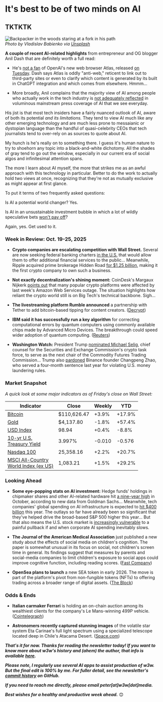 # It's best to be of two minds on AI
## TKTKTK

![Backpacker in the woods staring at a fork in his path](https://w3w.news/img/twopaths-vladislav-babienko-2000.jpg)  
*Photo by Vladislav Babienko via [Unsplash](https://unsplash.com/@garri)*

**A couple of recent AI-related highlights** from entrepreneur and OG blogger Anil Dash that are definitely worth a full read:

- He's [not a fan](https://www.anildash.com/2025/10/22/atlas-anti-web-browser/) of OpenAI's new web browser Atlas, released [on Tuesday](https://www.reuters.com/technology/openai-unveils-ai-browser-atlas-2025-10-21/). Dash says Atlas is oddly "anti-web," reticent to link out to third-party sites or even to clarify which content is generated by its built in ChatGPT integration and which comes from elsewhere. Hmmm...

- More broadly, Anil complains that the majority view of AI among people who actually work in the tech industry is [not adequately reflected](https://www.anildash.com/2025/10/17/the-majority-ai-view/) in voluminous mainstream press coverage of AI that we see everyday.

His jist is that most tech insiders have a fairly nuanced outlook of AI, aware of both its potential *and its limitations.* They tend to view AI much like any other emerging technology and are much less prone to messaianic or dystopian language than the handful of quasi-celebrity CEOs that tech journalists tend to over-rely on as sources to quote about AI.

My hunch is he's really on to something there. I guess it's human nature to try to shoehorn any topic into a black-and-white dichotomy. All the shades of gray tend to go out the window, especially in our current era of social algos and infinitesimal attention spans.

The more I learn about AI myself, the more that strikes me as an awful approach with this technology in particular. Better to do the work to actually hold two views at once, recognizing that they're not as mutually exclusive as might appear at first glance.

To put it terms of two frequently asked questions:

Is AI a potential world changer? Yes.

Is AI in an unsustainable investment bubble in which a lot of wildly speculative bets [won't pay off](https://www.reuters.com/business/most-companies-suffer-some-risk-related-financial-loss-deploying-ai-ey-survey-2025-10-08/)?<!-- Link curated by ChatGPT-->

Again, yes. Get used to it.

### Week in Review: Oct. 19-25, 2025

- **Crypto companies are escalating competition with Wall Street.** Several are now seeking federal banking charters [in the U.S.](https://www.theblock.co/post/376166/crypto-com-seeks-occ-federal-charter-joining-coinbase-ripple-and-others)<!-- Link curated by ChatGPT --> that would allow them to offer additional financial services to the public... Meanwhile, Ripple acquired prime brokerage Hidden Road [for $1.25 billion](https://finance.yahoo.com/news/ripple-deploys-1-25bn-become-181402885.html)<!-- Link curated by me -->, making it the first crypto company to own such a business.

- **Not exactly decentralization's shining moment:** CoinDesk's Margaux Nijkerk [points out](https://news.google.com/read/CBMivgFBVV95cUxPN2I3TnFyeW5kNGp0MUY1MEhDeHhTRi1nNDZzN2lCMXBQZFNybGdHR3NUVnZYaS1TdDZsWXY0Mk81WTA0VkYzSmozVUNNaEdmY1VPNjlsSnRCaDVMd0YyXzF2c3d5RWJHY2lsMTdQd3BNNERFX2Fad1FPZnJraFR5LUNWX3hQcW1pVmhQWVktVUlicDBZa0l6dUJ0aXM3UUJ0VjhxbTRncHQ4NmRhcVZhbXdjTUI0VEZ2UW1XYXNR?hl=en-US&gl=US&ceid=US%3Aen)<!-- Story surfaced by ChatGPT. Final story link curated by me. --> that many popular crypto platforms were affected by last week's Amazon Web Services outage. The situation highlights how reliant the crypto world still is on Big Tech's technical backbone. Sigh...

- **The livestreaming platform Rumble announced** a partnership with Tether to add bitcoin-based tipping for content creators. ([Decrypt](https://decrypt.co/345945/youtube-rival-rumble-teams-tether-add-bitcoin-tipping))<!-- Curated by me -->


- **IBM said it has successfully run a key algorithm** for correcting computational errors by quantum computers using commonly available chips made by Advanced Micro Devices. The breakthrough could speed wider adoption of quantum computing. ([Reuters](https://news.google.com/read/CBMitwFBVV95cUxNbzlvVGlJeklGRTdYM2d3cVFXdldYWGNLOW9TYWctMTczTGE1aTF0ckp5d3I1YlJoSE5qS19SNnE1ZkpMZ2JvaG9Zbno5bkhXWjM4Tnh0dUw0eWNPMV9kSkx1czN1UllVWnRSOTRoWF80bE50WFQ4a3pGc2RFS1VOLWZqY0RSclNkc1lfRzUzTldqNExyb3hZTktIN3RaemlVSjlMcHdUel9ocUFKRHZNR3E1UU9QR0U?hl=en-US&gl=US&ceid=US%3Aen)) <!-- Story surfaced by Google Gemini. Final link curated by me. -->

- **Washington Watch:** President Trump [nominated Michael Selig](https://www.google.com/search?q=https://www.bloomberg.com/news/articles/2025-10-24/trump-picks-sec-crypto-task-force-s-selig-to-run-cftc-report)<!-- Curated by Google Gemini -->, chief counsel for the Securities and Exchange Commission's crypto task force, to serve as the next chair of the Commodity Futures Trading Commission... Trump also [pardoned](https://www.bbc.com/news/articles/cly1qrl9l1qo)<!-- Curated by me --> Binance founder Changpeng Zhao, who served a four-month sentence last year for violating U.S. money laundering rules.

### Market Snapshot

*A quick look at some major indicators as of Friday's close on Wall Street:* <!-- For more details, see spreadsheet at https://docs.google.com/spreadsheets/d/11XuSerOv1DG7vFWAkwoXehOe4G4xDMm6LSNL7SAL4vA/edit?gid=1586624920#gid=1586624920 -->

<table>

  <thead>
    <tr>
      <th>Indicator</th>
      <th>Close</th>
      <th>Weekly</th>
      <th>YTD</th>
    </tr>
  </thead>
  <tbody>
    <tr>
      <td><a href="https://coinmarketcap.com/currencies/bitcoin/">Bitcoin</a></td>
      <td>$110,626.47</td>
      <td>+3.9%</td>
      <td>+17.9%</td>
    </tr>
    <tr>
      <td><a href="https://finance.yahoo.com/quote/GC%3DF?p=GC%253DF">Gold</a></td>
      <td>$4,137.80</td>
      <td>-1.8%</td>
      <td>+57.4%</td>
    </tr>
    <tr>
      <td><a href="https://finance.yahoo.com/quote/DX-Y.NYB?p=DX-Y.NYB&.tsrc=fin-srch">USD Index</a></td>
      <td>98.94</td>
      <td>+0.4%</td>
      <td>-8.8%</td>
    </tr>
    <tr>
      <td><a href="https://finance.yahoo.com/quote/%5ETNX/">10-yr U.S. <br>Treasury Yield</a></td>
      <td>3.997%</td>
      <td>-0.010</td>
      <td>-0.576</td>
    </tr>
    <tr>
      <td><a href="https://finance.yahoo.com/quote/%5ENDX/components?p=%255ENDX">Nasdaq 100</a></td>
      <td>25,358.16</td>
      <td>+2.2%</td>
      <td>+20.7%</td>
    </tr>
    <tr>
      <td><a href="https://www.msci.com/indexes/index/899901">MSCI All-Country <br>World Index (ex US)</a></td>
      <td>1,083.21</td>
      <td>+1.5%</td>
      <td>+29.2%</td>
    </tr>
  </tbody>
</table>

### Looking Ahead

- **Some eye-popping stats on AI investment:** Hedge funds' holdings in chipmaker shares and other AI-related hardware hit [a nine-year high](https://www.reuters.com/sustainability/boards-policy-regulation/hedge-flow-hedge-funds-boost-ai-tech-bets-highest-since-2016-goldman-sachs-says-2025-10-24/)<!-- Curated by ChatGPT. --> in October, according to new data from Goldman Sachs... Meanwhile, tech companies' global spending on AI infrastructure is expected to [hit $400 billion](https://247wallst.com/investing/2025/10/22/blockbuster-40b-ai-investment-is-only-10-of-whats-coming-nvda-msft-meta-blk-big-40-billion-bet-in-ai/)<!-- Curated by Google Gemini --> this year. The outlays so far have already been so significant that they've helped drive the broad-based S&P 500 higher this year... But that also means the U.S. stock market is [increasingly vulnerable](https://fortune.com/2025/10/07/ai-bubble-cisco-moment-dotcom-crash-nvidia-jensen-huang-top-analyst/)<!-- Curated by me--> to a painful pullback if and when corporate AI spending inevitably slows.

- **The Journal of the American Medical Association** just published a new study about the effects of social media on children's cognition. The paper is somewhat unusual in its focus on social, not children's screen time in general. Its findings suggest that measures by parents and social-media companies to limit children's exposure to social apps could improve cognitive function, including reading scores. ([Fast Company](https://www.fastcompany.com/91421943/social-media-could-be-shaping-how-kids-brains-learn-and-not-for-the-better)) <!-- Curated by me -->

- **OpenSea plans to launch** a new SEA token in early 2026. The move is part of the platform's pivot from non-fungible tokens (NFTs) to offering trading across a broader range of digital assets. ([The Block](https://www.theblock.co/post/375195/opensea-sets-sea-token-launch-for-q1-2026-with-50-of-revenue-at-launch-earmarked-for-buybacks)) <!-- Curated by Gemini -->

### Odds & Ends

- **Italian carmaker Ferrari** is holding an on-chain auction among its wealthiest clients for the company's Le Mans-winning 499P vehicle. ([Cointelegraph](https://cointelegraph.com/news/ferrari-digital-token-lets-fans-bid-on-le-mans-winning-car)) <!-- Story idea surfaced by ChagGPT. On my own, found link to a better written version of it than the one the bot suggested. -->

- **Astronomers recently captured stunning images** of the volatile star system Eta Carinae's full light spectrum using a specialized telescope located deep in Chile's Atacama Desert. ([Space.com](https://www.space.com/astronomy/telescope-sees-binary-stars-beautiful-rainbow-spectra-space-photo-of-the-day-for-oct-2-2025)) <!-- Curated by me -->

_**That's it for now. Thanks for reading the newsletter today! If you want to know more about w3w's history and (ahem) the author, that info is available [here](https://w3wnews.substack.com/about).**_

_**Please note, I regularly use several AI apps to assist production of w3w. But the final edit is 100% by me. For fuller detail, see the newsletter's [commit history](https://github.com/peteramckay/w3wnewsletter/commits) on GitHub.**_

_**If you need to reach me directly, please email peter[at]w3w[dot]media.**_

_**Best wishes for a healthy and productive week ahead.**_ 😊
